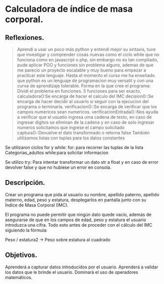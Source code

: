 # Calculadora de índice de masa corporal.

## Reflexiones.

> Aprendi a usar un poco más python y entendi mejor su sintaxis, tuve que investigar y comprender cosas nuevas como el ciclo while que no funciona como en javascript o php, sin embargo no es tan compliado, pude aplicar POO y funciones sin problema alguno, ademas de que me parecio un proyecto escalable y muy bueno para empezar a practicar este lenguaje. Hasta el momento el curso me ha enseñado que python es un lenguaje de programacion muy versatil y con una curva de aprendizaje tolerable.
> Forma en la que cree el programa:
> Dividi el problema en funciones.
> 5 funciones para ser exacto,
> calculadora():Se encarga de hacer el calculo del IMC
> decision()::Se encarga de hacer decidir al usuario si seguir con la ejecucion del programa o terminarla.
> verificacion()::Se encarga de verificar que los campos numericos sean numericos.
> verificacionEntrada()::Nos ayuda a verificar que el usuatio ingresa uma cadena de texto, en caso de ingresar digitos se eliminan de la cadena y en caso de solo ingresar numeros solicitamos que ingrese el campo solicitado
> captura()::Devuelve el dato transformado o retorna false
> Tambien utilizamos listas con tuplas para los datos constantes

Se utilizaron ciclos for y while:
for: para recorrer las tuplas de la lista Categorias_adultos
while:para solicitar informacion

Se utilizo try:
Para intentar transformar un dato str a float y en caso de error devolver false y que no hubiese un error en consola.

## Descripción.

Crear un programa que pida al usuario su nombre, apellido paterno, apellido materno, edad, peso y estatura, desplegarlos en pantalla junto con su Índice de Masa Corporal (IMC).

El programa no puede permitir que ningún dato quede vacío, además de asegurarse de que en los campos de edad, peso y estatura el usuario introduzca una cifra. Todo esto antes de proceder con el cálculo del IMC siguiendo la fórmula:

Peso / estatura2 -> Peso sobre estatura al cuadrado

## Objetivos.

Aprenderá a capturar datos introducidos por el usuario.
Aprenderá a validar los datos que le brinde el usuario.
Dominará el uso de operadores matemáticos.
